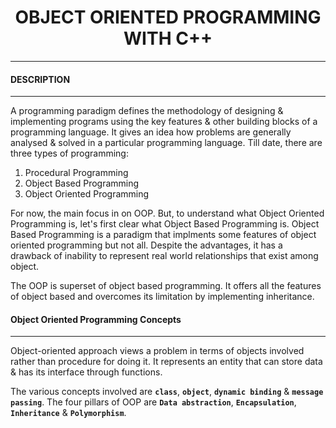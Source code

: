 # <center> **OBJECT ORIENTED PROGRAMMING WITH C++** </center>
---
#### **DESCRIPTION**
---

A programming paradigm defines the methodology of designing & implementing programs using the key features & other building blocks of a programming language.
It gives an idea how problems are generally analysed & solved in a particular programming language.
Till date, there are three types of programming:
  1. Procedural Programming
  2. Object Based Programming
  3. Object Oriented Programming
  
For now, the main focus in on OOP. But, to understand what Object Oriented Programming is, let's first clear what Object Based Programming is.
Object Based Programming is a paradigm that implments some features of object oriented programming but not all.
Despite the advantages, it has a drawback of inability to represent real world relationships that exist among object.

The OOP is superset of object based programming.
It offers all the features of object based and overcomes its limitation by implementing inheritance.

#### **Object Oriented Programming Concepts**
---
Object-oriented approach views a problem in terms of objects involved rather than procedure for doing it.
It represents an entity that can store data & has its interface through functions.

The various concepts involved are **`class`**, **`object`**, **`dynamic binding`** & **`message passing`**.
The four pillars of OOP are **`Data abstraction`**, **`Encapsulation`**, **`Inheritance`** & **`Polymorphism`**.
 

 

